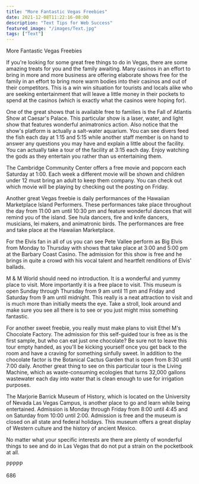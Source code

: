 ```yaml
---
title: "More Fantastic Vegas Freebies"
date: 2021-12-08T11:22:16-08:00
description: "Text Tips for Web Success"
featured_image: "/images/Text.jpg"
tags: ["Text"]
---
```


More Fantastic Vegas Freebies

If you're looking for some great free things to do in Vegas, there are some amazing treats for you and the family awaiting. Many casinos in an effort to bring in more and more business are offering elaborate shows free for the family in an effort to bring more warm bodies into their casinos and out of their competitors. This is a win win situation for tourists and locals alike who are seeking entertainment that will leave a little money in their pockets to spend at the casinos (which is exactly what the casinos were hoping for). 

One of the great shows that is available free to families is the Fall of Atlantis Show at Caesar's Palace. This particular show is a laser, water, and light show that features wonderful animatronics action. Also notice that the show's platform is actually a salt-water aquarium. You can see divers feed the fish each day at 1:15 and 5:15 while another staff member is on hand to answer any questions you may have and explain a little about the facility. You can actually take a tour of the facility at 3:15 each day. Enjoy watching the gods as they entertain you rather than us entertaining them.

The Cambridge Community Center offers a free movie and popcorn each Saturday at 1:00. Each week a different movie will be shown and children under 12 must bring an adult to keep them company. You can check out which movie will be playing by checking out the posting on Friday.

Another great Vegas freebie is daily performances of the Hawaiian Marketplace Island Performers. These performances take place throughout the day from 11:00 am until 10:30 pm and feature wonderful dances that will remind you of the island. See hula dancers, fire and knife dancers, musicians, lei makers, and animatronic birds. The performances are free and take place at the Hawaiian Marketplace.

For the Elvis fan in all of us you can see Pete Vallee perform as Big Elvis from Monday to Thursday with shows that take place at 3:00 and 5:00 pm at the Barbary Coast Casino. The admission for this show is free and he brings in quite a crowd with his vocal talent and heartfelt renditions of Elvis' ballads.

M & M World should need no introduction. It is a wonderful and yummy place to visit. More importantly it is a free place to visit. This museum is open Sunday through Thursday from 9 am until 11 pm and Friday and Saturday from 9 am until midnight. This really is a neat attraction to visit and is much more than initially meets the eye. Take a stroll, look around and make sure you see all there is to see or you just might miss something fantastic.

For another sweet freebie, you really must make plans to visit Ethel M's Chocolate Factory. The admission for this self-guided tour is free as is the first sample, but who can eat just one chocolate? Be sure not to leave this tour empty handed, as you'll be kicking yourself once you get back to the room and have a craving for something sinfully sweet. In addition to the chocolate factor is the Botanical Cactus Garden that is open from 8:30 until 7:00 daily. Another great thing to see on this particular tour is the Living Machine, which as waste-consuming ecologies that turns 32,000 gallons wastewater each day into water that is clean enough to use for irrigation purposes.

The Marjorie Barrick Museum of History, which is located on the University of Nevada Las Vegas Campus, is another place to go and learn while being entertained. Admission is Monday through Friday from 8:00 until 4:45 and on Saturday from 10:00 until 2:00. Admission is free and the museum is closed on all state and federal holidays. This museum offers a great display of Western culture and the history of ancient Mexico. 

No matter what your specific interests are there are plenty of wonderful things to see and do in Las Vegas that do not put a strain on the pocketbook at all. 

PPPPP

686

